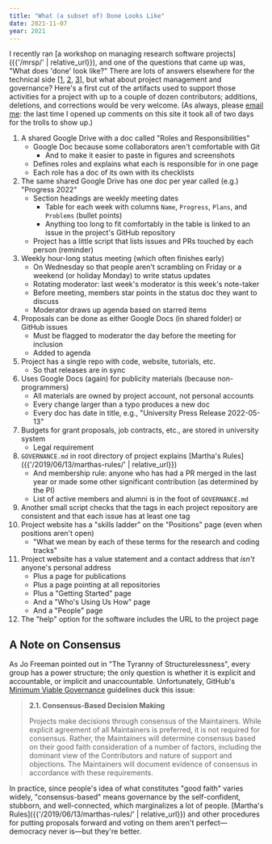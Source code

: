 ```yaml
---
title: "What (a subset of) Done Looks Like"
date: 2021-11-07
year: 2021
---
```


I recently ran [a workshop on managing research software projects]({{'/mrsp/' | relative_url}}),
and one of the questions that came up was,
"What does 'done' look like?"
There are lots of answers elsewhere for the technical side
[[1](https://journals.plos.org/plosbiology/article?id=10.1371/journal.pbio.1001745),
[2](https://journals.plos.org/ploscompbiol/article?id=10.1371/journal.pcbi.1005510),
[3](https://merely-useful.tech/py-rse/)],
but what about project management and governance?
Here's a first cut of the artifacts used to support those activities
for a project with up to a couple of dozen contributors;
additions, deletions, and corrections would be very welcome.
(As always, please [email me](mailto:{{site.author.email}}):
the last time I opened up comments on this site
it took all of two days for the trolls to show up.)

<div class="tightlist" markdown=1>

1.  A shared Google Drive with a doc called "Roles and Responsibilities"
    -   Google Doc because some collaborators aren't comfortable with Git
        -   And to make it easier to paste in figures and screenshots
    -   Defines roles and explains what each is responsible for in one page
    -   Each role has a doc of its own with its checklists
1.  The same shared Google Drive has one doc per year called (e.g.) "Progress 2022"
    -   Section headings are weekly meeting dates
        -   Table for each week with columns `Name`, `Progress`, `Plans`, and `Problems` (bullet points)
        -   Anything too long to fit comfortably in the table is linked to an issue in the project's GitHub repository
    -   Project has a little script that lists issues and PRs touched by each person (reminder)
1.  Weekly hour-long status meeting (which often finishes early)
    -   On Wednesday so that people aren't scrambling on Friday or a weekend (or holiday Monday) to write status updates
    -   Rotating moderator: last week's moderator is this week's note-taker
    -   Before meeting, members star points in the status doc they want to discuss
    -   Moderator draws up agenda based on starred items
1.  Proposals can be done as either Google Docs (in shared folder) or GitHub issues
    -   Must be flagged to moderator the day before the meeting for inclusion
    -   Added to agenda
1.  Project has a single repo with code, website, tutorials, etc.
    -   So that releases are in sync
1.  Uses Google Docs (again) for publicity materials (because non-programmers)
    -   All materials are owned by project account, not personal accounts
    -   Every change larger than a typo produces a new doc
    -   Every doc has date in title, e.g., "University Press Release 2022-05-13"
1.  Budgets for grant proposals, job contracts, etc., are stored in university system
    -   Legal requirement
1.  `GOVERNANCE.md` in root directory of project explains [Martha's Rules]({{'/2019/06/13/marthas-rules/' | relative_url}})
    -   And membership rule:
        anyone who has had a PR merged in the last year or made some other significant contribution (as determined by the PI)
    -   List of active members and alumni is in the foot of `GOVERNANCE.md`
1.  Another small script checks that the tags in each project repository are consistent
    and that each issue has at least one tag
1.  Project website has a "skills ladder" on the "Positions" page (even when positions aren't open)
    -   "What we mean by each of these terms for the research and coding tracks"
1.  Project website has a value statement and a contact address that *isn't* anyone's personal address
    -   Plus a page for publications
    -   Plus a page pointing at all repositories
    -   Plus a "Getting Started" page
    -   And a "Who's Using Us How" page
    -   And a "People" page
1.  The "help" option for the software includes the URL to the project page

</div>

## A Note on Consensus

As Jo Freeman pointed out in "The Tyranny of Structurelessness", every group has a power structure;
the only question is whether it is explicit and accountable, or implicit and unaccountable.
Unfortunately,
GitHub's [Minimum Viable Governance](https://github.com/github/MVG) guidelines duck this issue:

> **2.1. Consensus-Based Decision Making**
>
> Projects make decisions through consensus of the Maintainers.
> While explicit agreement of all Maintainers is preferred, it is not required for consensus.
> Rather, the Maintainers will determine consensus based on their good faith consideration of a number of factors,
> including the dominant view of the Contributors and nature of support and objections.
> The Maintainers will document evidence of consensus in accordance with these requirements.

In practice,
since people's idea of what constitutes "good faith" varies widely,
"consensus-based" means governance by the self-confident, stubborn, and well-connected,
which marginalizes a lot of people.
[Martha's Rules]({{'/2019/06/13/marthas-rules/' | relative_url}}) and other procedures
for putting proposals forward and voting on them aren't perfect—democracy never is—but
they're better.
